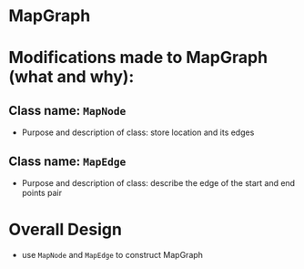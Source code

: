 # MapGraph

# Modifications made to MapGraph (what and why):

## Class name: `MapNode`
- Purpose and description of class: store location and its edges

## Class name: `MapEdge`
- Purpose and description of class: describe the edge of the start and end points pair

# Overall Design
- use `MapNode` and `MapEdge` to construct MapGraph 
